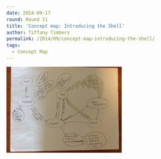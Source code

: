 ```yaml
---
date: 2014-09-17
round: Round 11
title: 'Concept map: Introducing the Shell'
author: Tiffany Timbers
permalink: /2014/09/concept-map-introducing-the-shell/
tags:
  - Concept Map
---
```

[<img class="alignnone size-medium wp-image-8744" alt="Timbers_shell_concept_map" src="/uploads/2014/09/Timbers_shell_concept_map-300x224.jpg" width="300" height="224" />][1]

 [1]: /uploads/2014/09/Timbers_shell_concept_map.jpg
